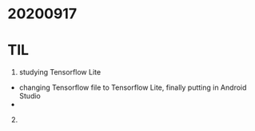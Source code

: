 # 20200917
# TIL

1. <related to project> studying Tensorflow Lite
- changing Tensorflow file to Tensorflow Lite, finally putting in Android Studio
-

2. 
